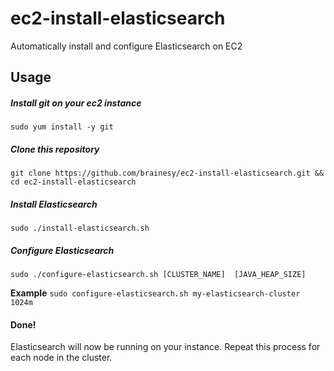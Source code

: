 ec2-install-elasticsearch
=========================

Automatically install and configure Elasticsearch on EC2

Usage
-----

##### Install git on your ec2 instance
```
sudo yum install -y git
```
   
#####  Clone this repository 
```
git clone https://github.com/brainesy/ec2-install-elasticsearch.git && cd ec2-install-elasticsearch
```

#####  Install Elasticsearch
```
sudo ./install-elasticsearch.sh
```

#####  Configure Elasticsearch
```
sudo ./configure-elasticsearch.sh [CLUSTER_NAME]  [JAVA_HEAP_SIZE]
```
**Example** 
`sudo configure-elasticsearch.sh my-elasticsearch-cluster  1024m`

#### Done!

Elasticsearch will now be running on your instance.  Repeat this process for each node in the cluster.
